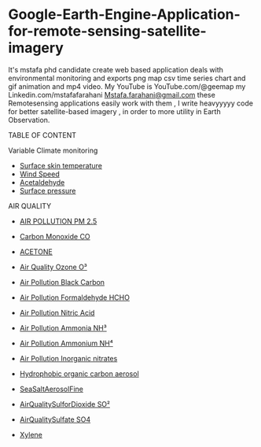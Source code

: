 # Google-Earth-Engine-Application-for-remote-sensing-satellite-imagery

It's mstafa phd candidate create web based application deals with environmental monitoring and exports  png map csv time series chart and gif animation and mp4 video. My YouTube is  YouTube.com/@geemap   my Linkedin.com/mstafafarahani 
Mstafa.farahani@gmail.com 
these Remotesensing applications easily work with them , I write heavyyyyy code for better satellite-based imagery , in order to more utility in Earth Observation. 




TABLE OF CONTENT


Variable Climate monitoring
- [Surface skin temperature](https://mstafafarahani.users.earthengine.app/view/surfaceskintemperature)
- [Wind Speed](https://mstafafarahani.users.earthengine.app/view/windspeed)
- [Acetaldehyde](https://mstafafarahani.users.earthengine.app/view/airqualityacetaldehyde)
- [Surface pressure](https://mstafafarahani.users.earthengine.app/view/surfacepressure)


AIR QUALITY
- [AIR POLLUTION PM 2.5](https://mstafafarahani.users.earthengine.app/view/airqualitypm25)
- [Carbon Monoxide CO](https://mstafafarahani.users.earthengine.app/view/airqualitycarbonmonoxideco)
- [ACETONE](https://mstafafarahani.users.earthengine.app/view/air-pollution-acetone)
- [Air Quality Ozone O³](https://mstafafarahani.users.earthengine.app/view/airpollutiono3ozon)
- [Air Pollution Black Carbon](https://mstafafarahani.users.earthengine.app/view/airblackcarbon)
- [Air Pollution Formaldehyde HCHO](https://mstafafarahani.users.earthengine.app/view/airformaldehyde)
- [Air Pollution Nitric Acid](https://mstafafarahani.users.earthengine.app/view/airqualitynitricacid)
- [Air Pollution Ammonia NH³](https://mstafafarahani.users.earthengine.app/view/airqualiryammonianh3)
- [Air Pollution Ammonium NH⁴](https://mstafafarahani.users.earthengine.app/view/airqualityammoniumnh4)
- [Air Pollution Inorganic nitrates](https://mstafafarahani.users.earthengine.app/view/airqualityinorganicnitrates)
- [Hydrophobic organic carbon aerosol](https://mstafafarahani.users.earthengine.app/view/airqualityhydrophobicorganiccarbonaerosol)
- [SeaSaltAerosolFine](https://mstafafarahani.users.earthengine.app/view/seasaltaerosolfine)

- [AirQualitySulforDioxide SO²](https://mstafafarahani.users.earthengine.app/view/airqualityso2)

- [AirQualitySulfate SO4](https://mstafafarahani.users.earthengine.app/view/airqualitysulfate)
- [Xylene](https://mstafafarahani.users.earthengine.app/view/airqualityxylene)

